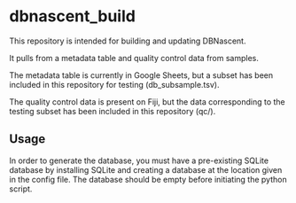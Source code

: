 # dbnascent_build

This repository is intended for building and updating DBNascent.

It pulls from a metadata table and quality control data from samples.

The metadata table is currently in Google Sheets, but a subset has been included in this repository for testing (db_subsample.tsv).

The quality control data is present on Fiji, but the data corresponding to the testing subset has been included in this repository (qc/).

## Usage

In order to generate the database, you must have a pre-existing SQLite database by installing SQLite and creating a database at the location given in the config file. The database should be empty before initiating the python script.
